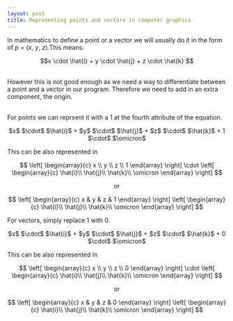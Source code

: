 ```yaml
---
layout: post
title: Representing points and vectors in computer graphics
---
```




In mathematics to define a point or a vector we will usually do it in the form of $p$ = ($x$, $y$, $z$).This means: <br/>

 <center> $$x \cdot \hat{i} + y \cdot \hat{j} + z \cdot \hat{k} $$  </center> <br/>

However this is not good enough as we need a way to differentiate between a point and a vector in our program. 
Therefore we need to add in an extra component, the origin. <br/><br/>

For points we can reprsent it with a 1 at the fourth attribute of the equation.
<center>$x$ $\cdot$ $\hat{i}$ + $y$ $\cdot$ $\hat{j}$ + $z$ $\cdot$ $\hat{k}$ + 1 $\cdot$ $\omicron$ </center>

This can be also represented in 

$$ \left[
    \begin{array}{c}
      x \\
      y \\
	  z \\
	  1
    \end{array}
\right] 
\cdot 
\left[
    \begin{array}{c}
      \hat{i}\\
      \hat{j}\\
	  \hat{k}\\
	  \omicron
    \end{array}
\right]
$$

 <center> or  </center>

$$ \left[
    \begin{array}{c}
      x & y & z & 1
    \end{array}
\right] 
\left[
    \begin{array}{c}
      \hat{i}\\
      \hat{j}\\
	  \hat{k}\\
	  \omicron
    \end{array}
\right]
$$

For vectors, simply replace 1 with 0.<br/>

<center>$x$ $\cdot$ $\hat{i}$ + $y$ $\cdot$ $\hat{j}$ + $z$ $\cdot$ $\hat{k}$ + 0 $\cdot$ $\omicron$ </center>

This can be also represented in 

$$ \left[
    \begin{array}{c}
      x \\
      y \\
	  z \\
	  0
    \end{array}
\right] 
\cdot 
\left[
    \begin{array}{c}
      \hat{i}\\
      \hat{j}\\
	  \hat{k}\\
	  \omicron
    \end{array}
\right]
$$

 <center> or  </center>

$$ \left[
    \begin{array}{c}
      x & y & z & 0
    \end{array}
\right] 
\left[
    \begin{array}{c}
      \hat{i}\\
      \hat{j}\\
	  \hat{k}\\
	  \omicron
    \end{array}
\right]
$$


